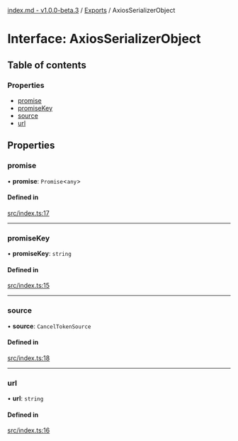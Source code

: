 [index.md - v1.0.0-beta.3](../README.md) / [Exports](../modules.md) / AxiosSerializerObject

# Interface: AxiosSerializerObject

## Table of contents

### Properties

- [promise](AxiosSerializerObject.md#promise)
- [promiseKey](AxiosSerializerObject.md#promisekey)
- [source](AxiosSerializerObject.md#source)
- [url](AxiosSerializerObject.md#url)

## Properties

### promise

• **promise**: `Promise`<`any`\>

#### Defined in

[src/index.ts:17](https://github.com/saqqdy/axios-serializer/blob/ac75641/src/index.ts#L17)

---

### promiseKey

• **promiseKey**: `string`

#### Defined in

[src/index.ts:15](https://github.com/saqqdy/axios-serializer/blob/ac75641/src/index.ts#L15)

---

### source

• **source**: `CancelTokenSource`

#### Defined in

[src/index.ts:18](https://github.com/saqqdy/axios-serializer/blob/ac75641/src/index.ts#L18)

---

### url

• **url**: `string`

#### Defined in

[src/index.ts:16](https://github.com/saqqdy/axios-serializer/blob/ac75641/src/index.ts#L16)
